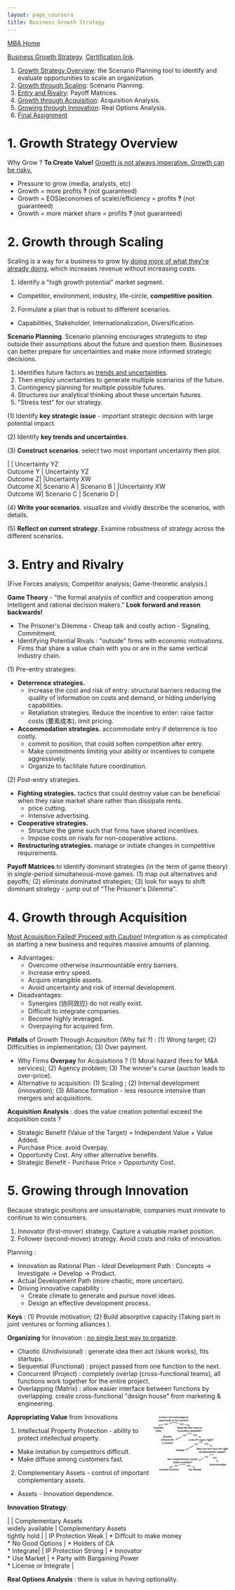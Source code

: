 ```yaml
---
layout: page_coursera
title: Business Growth Strategy
---
```


[MBA Home](../../0index)

[Business Growth Strategy](https://www.coursera.org/learn/uva-darden-business-growth-strategy/home/module/1). [Certification link](https://www.coursera.org/account/accomplishments/verify/71GUL4OEE2VU).


1. [Growth Strategy Overview](#l1): the Scenario Planning tool to identify and evaluate opportunities to scale an organization.
2. [Growth through Scaling](#l2): Scenario Planning.
3. [Entry and Rivalry](#l3): Payoff Matrices.
4. [Growth through Acquisition](#l4): Acquisition Analysis.
5. [Growing through Innovation](#l5): Real Options Analysis.
6. [Final Assignment](../4strategy_grow_fa)

<a name="l1"></a>
# 1. Growth Strategy Overview

Why Grow ? **To Create Value!** <u>Growth is not always imperative. Growth can be risky.</u>
* Pressure to grow (media, analysts, etc)
* Growth = more profits **?** (not guaranteed)
* Growth = EOS(economies of scale)/efficiency = profits **?** (not guaranteed)
* Growth = more market share = profits **?** (not guaranteed)

<a name="l2"></a>
# 2. Growth through Scaling

Scaling is a way for a business to grow by <u>doing more of what they're already doing</u>, which increases revenue without increasing costs.

1. Identify a "high growth potential" market segment.
  * Competitor, environment, industry, life-circle, **competitive position**.
2. Formulate a plan that is robust to different scenarios.
  * Capabilities, Stakeholder, Internationalization, Diversification.

**Scenario Planning**. Scenario planning encourages strategists to step outside their assumptions about the future and question them. Businesses can better prepare for uncertainties and make more informed strategic decisions.

1. Identifies future factors as <u>trends and uncertainties</u>.
2. Then employ uncertainties to generate multiple scenarios of the future.
3. Contingency planning for multiple possible futures.
4. Structures our analytical thinking about these uncertain futures.
5. "Stress test" for our strategy.

(1) Identify **key strategic issue** - important strategic decision with large potential impact.

(2) Identify **key trends and uncertainties**.

(3) **Construct scenarios**. select two most important uncertainty then plot.

|   | Uncertainty YZ <br> Outcome Y | Uncertainty YZ <br> Outcome Z|
|Uncertainty XW <br> Outcome X| Scenario A | Scenario B |
|Uncertainty XW <br> Outcome W| Scenario C | Scenario D |

(4) **Write your scenarios**. visualize and vividly describe the scenarios, with details.

(5) **Reflect on current strategy**. Examine robustness of strategy across the different scenarios.

<a name="l3"></a>
# 3. Entry and Rivalry

(Five Forces analysis; Competitor analysis; Game-theoretic analysis.)

**Game Theory** - "the formal analysis of conflict and cooperation among intelligent and rational decision makers." **Look forward and reason backwards!**
* The Prisoner's Dilemma - Cheap talk and costly action - Signaling, Commitment.
* Identifying Potential Rivals : "outside" firms with economic motivations. Firms that share a value chain with you or are in the same vertical industry chain.

(1) Pre-entry strategies:
* **Deterrence strategies.**
  * Increase the cost and risk of entry: structural barriers reducing the quality of information on costs and demand, or hiding underlying capabilities.
  * Retaliation strategies. Reduce the incentive to enter: raise factor costs (要素成本), limit pricing.
* **Accommodation strategies.** accommodate entry if deterrence is too costly.
  * commit to position, that could soften competition after entry.
  * Make commitments limiting your ability or incentives to compete aggressively.
  * Organize to facilitate future coordination.

(2) Post-entry strategies.
* **Fighting strategies.** tactics that could destroy value can be beneficial when they raise market share rather than dissipate rents.
  * price cutting.
  * Intensive advertising.
* **Cooperative strategies.**
  * Structure the game such that firms have shared incentives.
  * Impose costs on rivals for non-cooperative actions.
* **Restructuring strategies.** manage or initiate changes in competitive requirements.

**Payoff Matrices** to identify dominant strategies (in the term of game theory) in single-period simultaneous-move games. (1) map out alternatives and payoffs; (2) eliminate dominated strategies; (3) look for ways to shift dominant strategy - jump out of "The Prisoner's Dilemma".

<a name="l4"></a>
# 4. Growth through Acquisition

<u>Most Acquisition Failed! Proceed with Caution!</u>
Integration is as complicated as starting a new business and requires massive amounts of planning.

* Advantages:
  * Overcome otherwise insurmountable entry barriers.
  * Increase entry speed.
  * Acquire intangible assets.
  * Avoid uncertainty and risk of internal development.
* Disadvantages:
  * Synergies (协同效应) do not really exist.
  * Difficult to integrate companies.
  * Become highly leveraged.
  * Overpaying for acquired firm.

**Pitfalls** of Growth Through Acquisition (Why fail ?) : (1) Wrong target; (2) Difficulties in implementation; (3) Over payment.

* Why Firms **Overpay** for Acquisitions ? (1) Moral hazard (fees for M&A services); (2) Agency problem; (3) The winner's curse (auction leads to over-price).
* Alternative to acquisition: (1) Scaling ; (2) Internal development (innovation); (3) Alliance formation - less resource intensive than mergers and acquisitions.

**Acquisition Analysis** : does the value creation potential exceed the acquisition costs ?
* Strategic Benefit (Value of the Target) = Independent Value + Value Added.
* Purchase Price. avoid Overpay.
* Opportunity Cost. Any other alternative benefits.
* Strategic Benefit - Purchase Price > Opportunity Cost.

<a name="l5"></a>
# 5. Growing through Innovation

Because strategic positions are unsustainable, companies must innovate to continue to win consumers.

1. Innovator (first-mover) strategy. Capture a valuable market position.
2. Follower (second-mover) strategy. Avoid costs and risks of innovation.

Planning :
* Innovation as Rational Plan - *Ideal* Development Path : Concepts -> Investigate -> Develop -> Product.
* Actual Development Path (more chaotic, more uncertain).
* Driving innovative capability :
  * Create climate to generate and pursue novel ideas.
  * Design an effective development process.

**Keys** : (1) Provide motivation; (2) Build absorptive capacity (Taking part in joint ventures or forming alliances ).

**Organizing** for Innovation : <u>no single best way to organize</u>.

* Chaotic (Unidivisional) : generate idea then act (skunk works), fits startups.
* Sequential (Functional) : project passed from one function to the next.
* Concurrent (Project) : completely overlap (cross-functional teams), all functions work together for the entire project.
* Overlapping (Matrix) : allow easier interface between functions by overlapping. create cross-functional "design house" from marketing & engineering.


<img style="float: right;" src="/assets/img/company/innv_dec_tree.jpeg" width="35%"/>

**Appropriating Value** from Innovations
1. Intellectual Property Protection - ability to protect intellectual property.
  * Make imitation by competitors difficult.
  * Make diffuse among customers fast.
2. Complementary Assets - control of important complementary assets.
  * Assets - Innovation dependence.

**Innovation Strategy**:

|  | Complementary Assets <br> widely available | Complementary Assets <br> tightly hold |
| IP Protection Weak | * Diffcult to make money <br>* No Good Options | * Holders of CA <br>* Integrate|
| IP Protection Strong | * Innovator <br>* Use Market | * Party with Bargaining Power <br>* License or Integrate |


**Real Options Analysis** : there is value in having optionality.
